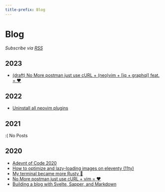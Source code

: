```yaml
---
title-prefix: Blog
---
```


# Blog

_Subscribe via [RSS](https://mahmoudashraf.dev/rss.xml)_

## 2023

- [(draft) No More postman just use cURL + (neo)vim + [jq + graphql] feat. = ❤](/blog/no-more-postman-just-curl-and-neovim-graphql-feat '2022-12-02')

## 2022

- [Uninstall all neovim plugins](/blog/uninstall-all-neovim-plugins '2022-12-02')

## 2021

:( No Posts

## 2020

- [Adevnt of Code 2020](/blog/adevnt-of-code-2020 '2020-12-04')
- [How to optimize and lazy-loading images on eleventy (11ty)](/blog/how-to-optimize-and-lazyloading-images-on-eleventy '2020-09-01')
- [My terminal became more Rusty 🦀](/blog/my-terminal-became-more-rusty '2020-08-21')
- [No More postman just use cURL + vim = ❤](/blog/no-more-postman-just-curl-and-vim '2020-08-20')
- [Building a blog with Svelte, Sapper, and Markdown](/blog/build-a-blog-with-svelte-and-markdown '2020-03-02')
